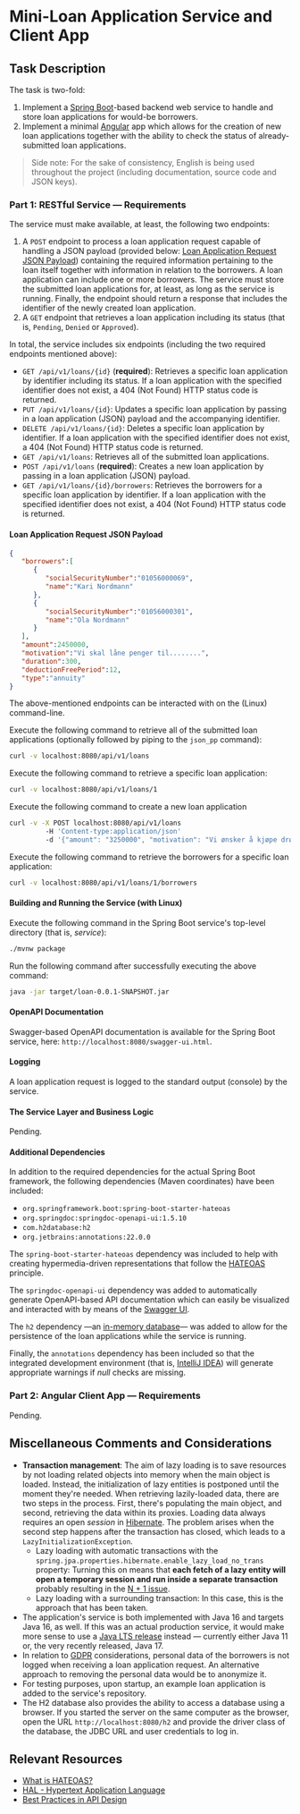 # Mini-Loan Application Service and Client App

## Task Description

The task is two-fold:
1. Implement a [Spring Boot](https://spring.io/projects/spring-boot)-based backend web service to handle and store loan applications for would-be borrowers. 
2. Implement a minimal [Angular](https://angular.io/) app which allows for the creation of new loan applications together with the ability to check the status of already-submitted loan applications.

> Side note: For the sake of consistency, English is being used throughout the project (including documentation, source code and JSON keys).

### Part 1: RESTful Service &mdash; Requirements
The service must make available, at least, the following two endpoints:
1. A `POST` endpoint to process a loan application request capable of handling a JSON payload (provided below: [Loan Application Request JSON Payload](#loan-application-request-json-payload)) containing the required information pertaining to the loan itself together with information in relation to the borrowers. A loan application can include one or more borrowers. The service must store the submitted loan applications for, at least, as long as the service is running. Finally, the endpoint should return a response that includes the identifier of the newly created loan application.
2. A `GET` endpoint that retrieves a loan application including its status (that is, `Pending`, `Denied` or `Approved`).

In total, the service includes six endpoints (including the two required endpoints mentioned above):
- `GET /api/v1/loans/{id}` (**required**): Retrieves a specific loan application by identifier including its status. If a loan application with the specified identifier does not exist, a 404 (Not Found) HTTP status code is returned.
- `PUT /api/v1/loans/{id}`: Updates a specific loan application by passing in a loan application (JSON) payload and the accompanying identifier.
- `DELETE /api/v1/loans/{id}`: Deletes a specific loan application by identifier. If a loan application with the specified identifier does not exist, a 404 (Not Found) HTTP status code is returned.
- `GET /api/v1/loans`: Retrieves all of the submitted loan applications.
- `POST /api/v1/loans` (**required**): Creates a new loan application by passing in a loan application (JSON) payload.
- `GET /api/v1/loans/{id}/borrowers`: Retrieves the borrowers for a specific loan application by identifier. If a loan application with the specified identifier does not exist, a 404 (Not Found) HTTP status code is returned.

#### Loan Application Request JSON Payload

```json
{
   "borrowers":[
      {
         "socialSecurityNumber":"01056000069",
         "name":"Kari Nordmann"
      },
      {
         "socialSecurityNumber":"01056000301",
         "name":"Ola Nordmann"
      }
   ],
   "amount":2450000,
   "motivation":"Vi skal låne penger til........",
   "duration":300,
   "deductionFreePeriod":12,
   "type":"annuity"
}
```

The above-mentioned endpoints can be interacted with on the (Linux) command-line.

Execute the following command to retrieve all of the submitted loan applications (optionally followed by piping to the `json_pp` command):

```bash
curl -v localhost:8080/api/v1/loans
```

Execute the following command to retrieve a specific loan application:

```bash
curl -v localhost:8080/api/v1/loans/1
```

Execute the following command to create a new loan application

```bash
curl -v -X POST localhost:8080/api/v1/loans
         -H 'Content-type:application/json'
         -d '{"amount": "3250000", "motivation": "Vi ønsker å kjøpe drømmehuset vårt.", "duration": "240", "deductionFreePeriod": "12", "type": "annuity", "borrowers": [{"name": "Cecilie Johansen", "socialSecurityNumber": "01056000307"}, {"name": "Tommy Johansen", "socialSecurityNumber": "01056000311"}]}'
```

Execute the following command to retrieve the borrowers for a specific loan application:

```bash
curl -v localhost:8080/api/v1/loans/1/borrowers
```

#### Building and Running the Service (with Linux)
Execute the following command in the Spring Boot service's top-level directory (that is, _service_):

```bash
./mvnw package
``` 

Run the following command after successfully executing the above command:

```bash
java -jar target/loan-0.0.1-SNAPSHOT.jar
```

#### OpenAPI Documentation
Swagger-based OpenAPI documentation is available for the Spring Boot service, here: `http://localhost:8080/swagger-ui.html`.

#### Logging
A loan application request is logged to the standard output (console) by the service.

#### The Service Layer and Business Logic
Pending.

#### Additional Dependencies
In addition to the required dependencies for the actual Spring Boot framework, the following dependencies (Maven coordinates) have been included:
- `org.springframework.boot:spring-boot-starter-hateoas`
- `org.springdoc:springdoc-openapi-ui:1.5.10`
- `com.h2database:h2`
- `org.jetbrains:annotations:22.0.0`

The `spring-boot-starter-hateoas` dependency was included to help with creating hypermedia-driven representations that follow the [HATEOAS](https://restcookbook.com/Basics/hateoas/) principle.

The `springdoc-openapi-ui` dependency was added to automatically generate OpenAPI-based API documentation which can easily be visualized and interacted with by means of the [Swagger UI](https://swagger.io/tools/swagger-ui/).

The `h2` dependency &mdash;an [in-memory database](https://www.h2database.com/html/main.html)&mdash; was added to allow for the persistence of the loan applications while the service is running. 

Finally, the `annotations` dependency has been included so that the integrated development environment (that is, [IntelliJ IDEA](https://www.jetbrains.com/idea/)) will generate appropriate warnings if *null* checks are missing.

### Part 2: Angular Client App &mdash; Requirements
Pending.

## Miscellaneous Comments and Considerations
- **Transaction management**: The aim of lazy loading is to save resources by not loading related objects into memory when the main object is loaded. Instead, the initialization of lazy entities is postponed until the moment they're needed. When retrieving lazily-loaded data, there are two steps in the process. First, there's populating the main object, and second, retrieving the data within its proxies. Loading data always requires an open *session* in [Hibernate](https://hibernate.org/). The problem arises when the second step happens after the transaction has closed, which leads to a `LazyInitializationException`.
    - Lazy loading with automatic transactions with the `spring.jpa.properties.hibernate.enable_lazy_load_no_trans` property: Turning this on means that **each fetch of a lazy entity will open a temporary session and run inside a separate transaction** probably resulting in the [N + 1 issue](https://vladmihalcea.com/n-plus-1-query-problem/).
    - Lazy loading with a surrounding transaction: In this case, this is the approach that has been taken. 
- The application's service is both implemented with Java 16 and targets Java 16, as well. If this was an actual production 
service, it would make more sense to use a [Java LTS release](https://www.oracle.com/java/technologies/java-se-support-roadmap.html) instead &mdash; 
currently either Java 11 or, the very recently released, Java 17.
- In relation to [GDPR](https://gdpr-info.eu/) considerations, personal data of the borrowers is not logged when receiving a loan application request. An alternative approach to removing the personal data would be to anonymize it.
- For testing purposes, upon startup, an example loan application is added to the service's repository.
- The H2 database also provides the ability to access a database using a browser. If you started the server on the same computer as the browser, open the URL `http://localhost:8080/h2` and provide the driver class of the database, the JDBC URL and user credentials to log in.

## Relevant Resources
- [What is HATEOAS?](https://dzone.com/articles/rest-api-what-is-hateoas)
- [HAL - Hypertext Application Language](https://stateless.group/hal_specification.html)
- [Best Practices in API Design](https://swagger.io/resources/articles/best-practices-in-api-design/)

